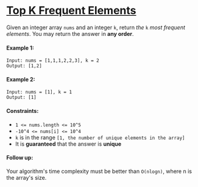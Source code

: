 # [Top K Frequent Elements](https://leetcode.com/explore/interview/card/top-interview-questions-medium/110/sorting-and-searching/799/)

Given an integer array `nums` and an integer `k`, return *the* `k` *most frequent elements*. You may return the answer in **any order**.

#### Example 1:
```
Input: nums = [1,1,1,2,2,3], k = 2
Output: [1,2]
```

#### Example 2:
```
Input: nums = [1], k = 1
Output: [1]
```

#### Constraints:
- `1 <= nums.length <= 10^5`
- `-10^4 <= nums[i] <= 10^4`
- `k` is in the range `[1, the number of unique elements in the array]`
- It is **guaranteed** that the answer is **unique**

#### Follow up:
Your algorithm's time complexity must be better than `O(nlogn)`, where n is the array's size.

